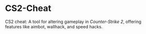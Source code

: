 # CS2-Cheat
CS2 cheat: A tool for altering gameplay in *Counter-Strike 2*, offering features like aimbot, wallhack, and speed hacks. 
